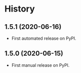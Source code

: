 # History

## 1.5.1 (2020-06-16)
- First automated release on PyPI.

## 1.5.0 (2020-06-15)
- First manual release on PyPI.
